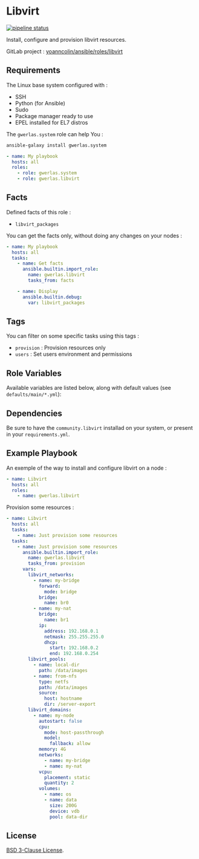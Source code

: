 Libvirt
======

[![pipeline status](https://gitlab.com/yoanncolin/ansible/roles/libvirt/badges/main/pipeline.svg)](https://gitlab.com/yoanncolin/ansible/roles/libvirt/-/commits/main)

Install, configure and provision libvirt resources.

GitLab project : [yoanncolin/ansible/roles/libvirt](https://gitlab.com/yoanncolin/ansible/roles/libvirt)

Requirements
------------

The Linux base system configured with :

- SSH
- Python (for Ansible)
- Sudo
- Package manager ready to use
- EPEL installed for EL7 distros

The `gwerlas.system` role can help You :

```sh
ansible-galaxy install gwerlas.system
```

```yaml
- name: My playbook
  hosts: all
  roles:
    - role: gwerlas.system
    - role: gwerlas.libvirt
```

Facts
-----

Defined facts of this role :

- `libvirt_packages`

You can get the facts only, without doing any changes on your nodes :

```yaml
- name: My playbook
  hosts: all
  tasks:
    - name: Get facts
      ansible.builtin.import_role:
        name: gwerlas.libvirt
        tasks_from: facts

    - name: Display
      ansible.builtin.debug:
        var: libvirt_packages
```

Tags
----

You can filter on some specific tasks using this tags :

- `provision` : Provision resources only
- `users` : Set users environment and permissions

Role Variables
--------------

Available variables are listed below, along with default values
(see `defaults/main/*.yml`):

Dependencies
------------

Be sure to have the `community.libvirt` installad on your system, or present
in your `requirements.yml`.

Example Playbook
----------------

An exemple of the way to install and configure libvirt on a node :

```yaml
- name: Libvirt
  hosts: all
  roles:
    - name: gwerlas.libvirt
```

Provision some resources :

```yaml
- name: Libvirt
  hosts: all
  tasks:
    - name: Just provision some resources
  tasks:
    - name: Just provision some resources
      ansible.builtin.import_role:
        name: gwerlas.libvirt
        tasks_from: provision
      vars:
        libvirt_networks:
          - name: my-bridge
            forward:
              mode: bridge
            bridge:
              name: br0
          - name: my-nat
            bridge:
              name: br1
            ip:
              address: 192.168.0.1
              netmask: 255.255.255.0
              dhcp:
                start: 192.168.0.2
                end: 192.168.0.254
        libvirt_pools:
          - name: local-dir
            path: /data/images
          - name: from-nfs
            type: netfs
            path: /data/images
            source:
              host: hostname
              dir: /server-export
        libvirt_domains:
          - name: my-node
            autostart: false
            cpu:
              mode: host-passthrough
              model:
                fallback: allow
            memory: 4G
            networks:
              - name: my-bridge
              - name: my-nat
            vcpu:
              placement: static
              quantity: 2
            volumes:
              - name: os
              - name: data
                size: 200G
                device: vdb
                pool: data-dir
```

License
-------

[BSD 3-Clause License](LICENSE).

